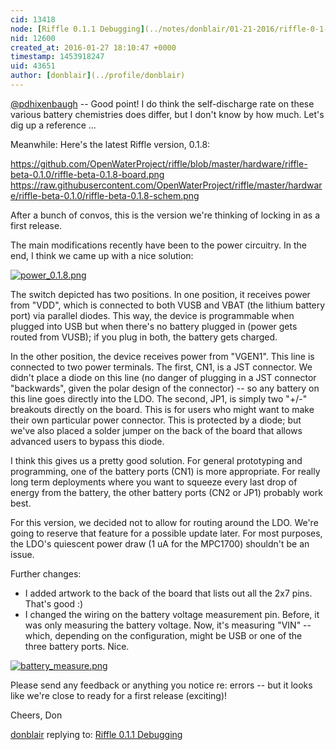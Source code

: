 ```yaml
---
cid: 13418
node: [Riffle 0.1.1 Debugging](../notes/donblair/01-21-2016/riffle-0-1-1-debugging)
nid: 12600
created_at: 2016-01-27 18:10:47 +0000
timestamp: 1453918247
uid: 43651
author: [donblair](../profile/donblair)
---
```


[@pdhixenbaugh](/profile/pdhixenbaugh) -- Good point!  I do think the self-discharge rate on these various battery chemistries does differ, but I don't know by how much. Let's dig up a reference ...

Meanwhile:  Here's the latest Riffle version, 0.1.8:

https://github.com/OpenWaterProject/riffle/blob/master/hardware/riffle-beta-0.1.0/riffle-beta-0.1.8-board.png
https://raw.githubusercontent.com/OpenWaterProject/riffle/master/hardware/riffle-beta-0.1.0/riffle-beta-0.1.8-schem.png

After a bunch of convos, this is the version we're thinking of locking in as a first release.

The main modifications recently have been to the power circuitry.  In the end, I think we came up with a nice solution:

[![power_0.1.8.png](//i.publiclab.org/system/images/photos/000/013/893/medium/power_0.1.8.png)](//i.publiclab.org/system/images/photos/000/013/893/original/power_0.1.8.png)

The switch depicted has two positions.  In one position, it receives power from "VDD", which is connected to both VUSB and VBAT (the lithium battery port) via parallel diodes.  This way, the device is programmable when plugged into USB but when there's no battery plugged in (power gets routed from VUSB); if you plug in both, the battery gets charged.  

In the other position, the device receives power from "VGEN1".  This line is connected to two power terminals.  The first, CN1, is a JST connector.  We didn't place a diode on this line (no danger of plugging in a JST connector "backwards", given the polar design of the connector) -- so any battery on this line goes directly into the LDO. The second, JP1, is simply two "+/-" breakouts directly on the board.  This is for users who might want to make their own particular power connector.  This is protected by a diode; but we've also placed a solder jumper on the back of the board that allows advanced users to bypass this diode.

I think this gives us a pretty good solution.  For general prototyping and programming, one of the battery ports (CN1) is more appropriate.  For really long term deployments where you want to squeeze every last drop of energy from the battery, the other battery ports (CN2 or JP1) probably work best.  

For this version, we decided not to allow for routing around the LDO.  We're going to reserve that feature for a possible update later.  For most purposes, the LDO's quiescent power draw (1 uA for the MPC1700) shouldn't be an issue.  

Further changes:

- I added artwork to the back of the board that lists out all the 2x7 pins.  That's good :)
- I changed the wiring on the battery voltage measurement pin.  Before, it was only measuring the battery voltage.  Now, it's measuring "VIN" -- which, depending on the configuration, might be USB or one of the three battery ports.  Nice.


[![battery_measure.png](//i.publiclab.org/system/images/photos/000/013/895/medium/battery_measure.png)](//i.publiclab.org/system/images/photos/000/013/895/original/battery_measure.png)


Please send any feedback or anything you notice re: errors -- but it looks like we're close to ready for a first release (exciting)!

Cheers,
Don

[donblair](../profile/donblair) replying to: [Riffle 0.1.1 Debugging](../notes/donblair/01-21-2016/riffle-0-1-1-debugging)

